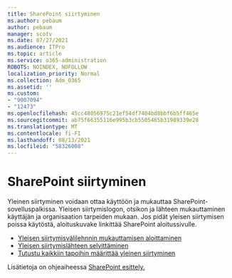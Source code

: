 ```yaml
---
title: SharePoint siirtyminen
ms.author: pebaum
author: pebaum
manager: scotv
ms.date: 07/27/2021
ms.audience: ITPro
ms.topic: article
ms.service: o365-administration
ROBOTS: NOINDEX, NOFOLLOW
localization_priority: Normal
ms.collection: Adm_O365
ms.assetid: ''
ms.custom:
- "9007094"
- "12473"
ms.openlocfilehash: 45cc48056975c21ef54df7404bd8bbf6b5ff465e
ms.sourcegitcommit: ab75f66355116e995b3cb5505465b31989339e28
ms.translationtype: MT
ms.contentlocale: fi-FI
ms.lasthandoff: 08/13/2021
ms.locfileid: "58326008"
---
```

# <a name="sharepoint-global-navigation"></a>SharePoint siirtyminen

Yleinen siirtyminen voidaan ottaa käyttöön ja mukauttaa SharePoint-sovelluspalkissa. Yleisen siirtymislogon, otsikon ja lähteen mukauttaminen käyttäjän ja organisaation tarpeiden mukaan. Jos pidät yleisen siirtymisen poissa käytöstä, aloituskuvake linkittää SharePoint aloitussivulle.

- [Yleisen siirtymisvälilehnnin mukauttamisen aloittaminen](https://docs.microsoft.com/SharePoint/sharepoint-app-bar?WT.mc_id=365AdminCSH_SupportCentral#get-started-customizing-the-global-navigation-tab)
- [Yleisen siirtymislähteen selvittäminen](https://docs.microsoft.com/SharePoint/sharepoint-app-bar?WT.mc_id=365AdminCSH_SupportCentral#determine-the-global-navigation-source-depending-on-your-home-sites-configuration)
- [Tutustu kaikkiin tapoihin määrittää yleinen siirtyminen](https://docs.microsoft.com/SharePoint/sharepoint-app-bar?WT.mc_id=365AdminCSH_SupportCentral#see-all-the-different-ways-you-can-set-up-global-navigation)

Lisätietoja on ohjeaiheessa [SharePoint esittely.](https://docs.microsoft.com/sharepoint/sharepoint-app-bar) 


